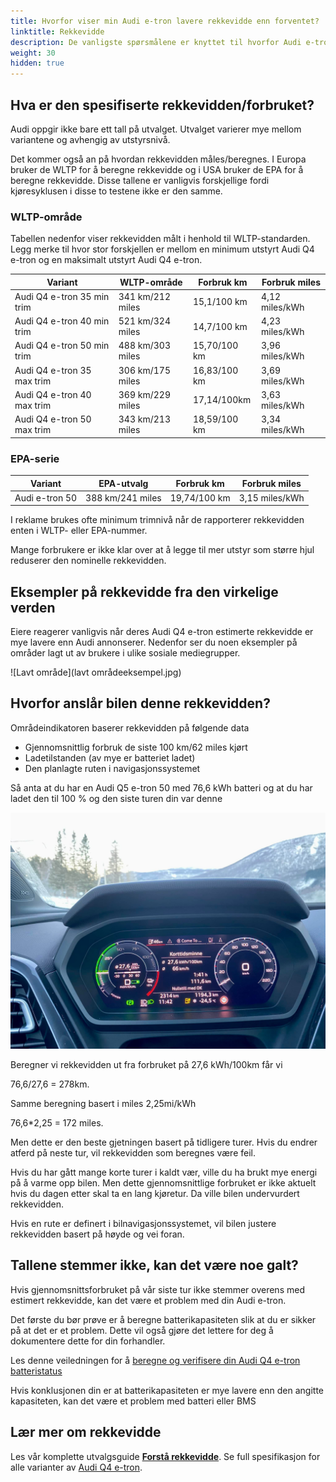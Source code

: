 ```yaml
---
title: Hvorfor viser min Audi e-tron lavere rekkevidde enn forventet?
linktitle: Rekkevidde
description: De vanligste spørsmålene er knyttet til hvorfor Audi e-tron-eiere opplever at bilen viser lavere forventet rekkevidde enn spesifisert.
weight: 30
hidden: true
---
```


## Hva er den spesifiserte rekkevidden/forbruket?

Audi oppgir ikke bare ett tall på utvalget. Utvalget varierer mye mellom variantene og avhengig av utstyrsnivå.

Det kommer også an på hvordan rekkevidden måles/beregnes. I Europa bruker de WLTP for å beregne rekkevidde og i USA bruker de EPA for å beregne rekkevidde.
Disse tallene er vanligvis forskjellige fordi kjøresyklusen i disse to testene ikke er den samme.

### WLTP-område

Tabellen nedenfor viser rekkevidden målt i henhold til WLTP-standarden. Legg merke til hvor stor forskjellen er mellom en minimum utstyrt Audi Q4 e-tron og en maksimalt utstyrt Audi Q4 e-tron.

| Variant | WLTP-område | Forbruk km | Forbruk miles |
|-------|--------|--------|------|
| Audi Q4 e-tron 35 min trim | 341 km/212 miles | 15,1/100 km | 4,12 miles/kWh |
| Audi Q4 e-tron 40 min trim | 521 km/324 miles | 14,7/100 km | 4,23 miles/kWh |
| Audi Q4 e-tron 50 min trim | 488 km/303 miles | 15,70/100 km | 3,96 miles/kWh |
| Audi Q4 e-tron 35 max trim | 306 km/175 miles | 16,83/100 km | 3,69 miles/kWh |
| Audi Q4 e-tron 40 max trim | 369 km/229 miles | 17,14/100km | 3,63 miles/kWh |
| Audi Q4 e-tron 50 max trim | 343 km/213 miles | 18,59/100 km | 3,34 miles/kWh |

### EPA-serie

| Variant | EPA-utvalg | Forbruk km | Forbruk miles |
|-------|--------|--------|------|
| Audi e-tron 50 | 388 km/241 miles | 19,74/100 km | 3,15 miles/kWh |

I reklame brukes ofte minimum trimnivå når de rapporterer rekkevidden enten i WLTP- eller EPA-nummer.

Mange forbrukere er ikke klar over at å legge til mer utstyr som større hjul reduserer den nominelle rekkevidden.

## Eksempler på rekkevidde fra den virkelige verden

Eiere reagerer vanligvis når deres Audi Q4 e-tron estimerte rekkevidde er mye lavere enn Audi annonserer.
Nedenfor ser du noen eksempler på områder lagt ut av brukere i ulike sosiale mediegrupper.

![Lavt område](lavt områdeeksempel.jpg)

## Hvorfor anslår bilen denne rekkevidden?

Områdeindikatoren baserer rekkevidden på følgende data

- Gjennomsnittlig forbruk de siste 100 km/62 miles kjørt
- Ladetilstanden (av mye er batteriet ladet)
- Den planlagte ruten i navigasjonssystemet

Så anta at du har en Audi Q5 e-tron 50 med 76,6 kWh batteri og at du har ladet den til 100 % og den siste turen din var denne

![Triphistory](triphistory.jpg "Triphistory")

Beregner vi rekkevidden ut fra forbruket på 27,6 kWh/100km får vi

76,6/27,6 = 278km.

Samme beregning basert i miles 2,25mi/kWh

76,6*2,25 = 172 miles.

Men dette er den beste gjetningen basert på tidligere turer. Hvis du endrer atferd på neste tur, vil rekkevidden som beregnes være feil.

Hvis du har gått mange korte turer i kaldt vær, ville du ha brukt mye energi på å varme opp bilen. Men dette gjennomsnittlige forbruket er ikke aktuelt hvis du dagen etter skal ta en lang kjøretur. Da ville bilen undervurdert rekkevidden.

Hvis en rute er definert i bilnavigasjonssystemet, vil bilen justere rekkevidden basert på høyde og vei foran.

## Tallene stemmer ikke, kan det være noe galt?

Hvis gjennomsnittsforbruket på vår siste tur ikke stemmer overens med estimert rekkevidde, kan det være et problem med din Audi e-tron.

Det første du bør prøve er å beregne batterikapasiteten slik at du er sikker på at det er et problem. Dette vil også gjøre det lettere for deg å dokumentere dette for din forhandler.

Les denne veiledningen for å [beregne og verifisere din Audi Q4 e-tron batteristatus](../../../../../guides/checkingbatteryhealth/)

Hvis konklusjonen din er at batterikapasiteten er mye lavere enn den angitte kapasiteten, kan det være et problem med batteri eller BMS

## Lær mer om rekkevidde

Les vår komplette utvalgsguide **[Forstå rekkevidde](../../../../../guides/understandingrange/)**.
Se full spesifikasjon for alle varianter av [Audi Q4 e-tron](../../../specifications).